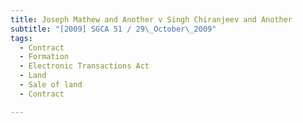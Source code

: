 ```yaml
---
title: Joseph Mathew and Another v Singh Chiranjeev and Another 
subtitle: "[2009] SGCA 51 / 29\_October\_2009"
tags:
  - Contract
  - Formation
  - Electronic Transactions Act
  - Land
  - Sale of land
  - Contract

---
```


